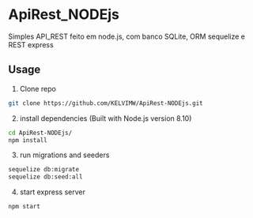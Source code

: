 # ApiRest_NODEjs
Simples API_REST feito em node.js, com banco SQLite, ORM sequelize e REST express

## Usage

1) Clone repo

```sh
git clone https://github.com/KELVIMW/ApiRest-NODEjs.git
```

2) install dependencies (Built with Node.js version 8.10)

```sh
cd ApiRest-NODEjs/
npm install
```

3) run migrations and seeders

```sh
sequelize db:migrate
sequelize db:seed:all
```

4) start express server

```sh
npm start
```

